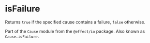 # isFailure

Returns `true` if the specified cause contains a failure, `false` otherwise.

Part of the `Cause` module from the `@effect/io` package. Also known as `Cause.isFailure`.
